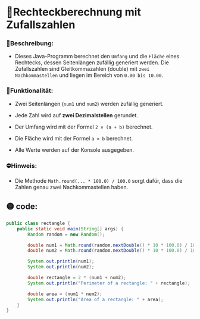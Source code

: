 # 🍫Rechteckberechnung mit Zufallszahlen
### **🚀Beschreibung:**
* Dieses Java-Programm berechnet den `Umfang` und die `Fläche` eines Rechtecks, dessen Seitenlängen zufällig generiert werden. Die Zufallszahlen sind Gleitkommazahlen (double) mit `zwei Nachkommastellen` und liegen im Bereich von `0.00 bis 10.00`.

### 🩼Funktionalität:

* Zwei Seitenlängen (`num1` und `num2`) werden zufällig generiert.

* Jede Zahl wird auf **zwei Dezimalstellen** gerundet.

* Der Umfang wird mit der Formel `2 × (a + b)` berechnet.

* Die Fläche wird mit der Formel `a × b` berechnet.

* Alle Werte werden auf der Konsole ausgegeben.

### ⛔️Hinweis:

* Die Methode `Math.round(... * 100.0) / 100.0` sorgt dafür, dass die Zahlen genau zwei Nachkommastellen haben.

## 🟡 code: 
```java
public class rectangle {
    public static void main(String[] args) {
        Random random = new Random();

        double num1 = Math.round(random.nextDouble() * 10 * 100.0) / 100.0;
        double num2 = Math.round(random.nextDouble() * 10 * 100.0) / 100.0;

        System.out.println(num1);
        System.out.println(num2);

        double rectangle = 2 * (num1 + num2);
        System.out.println("Perimeter of a rectangle: " + rectangle);

        double area = (num1 * num2);
        System.out.println("Area of a rectangle: " + area);
    }
}
```




